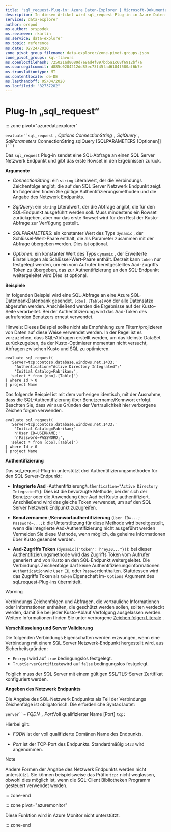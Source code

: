 ```yaml
---
title: 'sql_request-Plug-in: Azure Daten-Explorer | Microsoft-Dokumentation'
description: In diesem Artikel wird sql_request-Plug-in in Azure Daten-Explorer beschrieben.
services: data-explorer
author: orspod
ms.author: orspodek
ms.reviewer: rkarlin
ms.service: data-explorer
ms.topic: reference
ms.date: 02/24/2020
zone_pivot_group_filename: data-explorer/zone-pivot-groups.json
zone_pivot_groups: kql-flavors
ms.openlocfilehash: 725021ad8089d7e9ad4f897bd5a1c68f6912bf7a
ms.sourcegitcommit: d885c0204212dd83ec73f45fad6184f580af6b7e
ms.translationtype: MT
ms.contentlocale: de-DE
ms.lasthandoff: 05/04/2020
ms.locfileid: "82737282"
---
```

# <a name="sql_request-plugin"></a>Plug-In „sql_request“

::: zone pivot="azuredataexplorer"

  `evaluate``sql_request` `,` *Options* *ConnectionString* `,` *SqlQuery* `,` *SqlParameters* ConnectionString sqlQuery [SQLPARAMETERS [Optionen]] `(``)`

Das `sql_request` Plug-in sendet eine SQL-Abfrage an einen SQL Server Netzwerk Endpunkt und gibt das erste Rowset in den Ergebnissen zurück.

**Argumente**

* *ConnectionString*: ein `string` Literalwert, der die Verbindungs Zeichenfolge angibt, die auf den SQL Server Netzwerk Endpunkt zeigt. Im folgenden finden Sie gültige Authentifizierungsmethoden und die Angabe des Netzwerk Endpunkts.

* *SqlQuery*: ein `string` Literalwert, der die Abfrage angibt, die für den SQL-Endpunkt ausgeführt werden soll. Muss mindestens ein Rowset zurückgeben, aber nur das erste Rowset wird für den Rest der Kusto-Abfrage zur Verfügung gestellt.

* *SQLPARAMETERS*: ein konstanter Wert des Typs `dynamic` , der Schlüssel-Wert-Paare enthält, die als Parameter zusammen mit der Abfrage übergeben werden. Dies ist optional.
  
* *Optionen*: ein konstanter Wert des Typs `dynamic` , der Erweiterte Einstellungen als Schlüssel-Wert-Paare enthält. Derzeit kann `token` nur festgelegt werden, um ein vom Aufrufer bereitgestelltes Aad-Zugriffs Token zu übergeben, das zur Authentifizierung an den SQL-Endpunkt weitergeleitet wird Dies ist optional.

**Beispiele**

Im folgenden Beispiel wird eine SQL-Abfrage an eine Azure SQL-DatenbankDatenbank gesendet, `[dbo].[Table]`von der alle Datensätze abgerufen werden. Anschließend werden die Ergebnisse auf der Kusto-Seite verarbeitet. Bei der Authentifizierung wird das Aad-Token des aufrufenden Benutzers erneut verwendet.

Hinweis: Dieses Beispiel sollte nicht als Empfehlung zum Filtern/projizieren von Daten auf diese Weise verwendet werden. In der Regel ist es vorzuziehen, dass SQL-Abfragen erstellt werden, um das kleinste DataSet zurückzugeben, da der Kusto-Optimierer momentan nicht versucht, Abfragen zwischen Kusto und SQL zu optimieren.

```kusto
evaluate sql_request(
  'Server=tcp:contoso.database.windows.net,1433;'
    'Authentication="Active Directory Integrated";'
    'Initial Catalog=Fabrikam;',
  'select * from [dbo].[Table]')
| where Id > 0
| project Name
```

Das folgende Beispiel ist mit dem vorherigen identisch, mit der Ausnahme, dass die SQL-Authentifizierung über Benutzername/Kennwort erfolgt. Beachten Sie, dass wir aus Gründen der Vertraulichkeit hier verborgene Zeichen folgen verwenden.

```kusto
evaluate sql_request(
  'Server=tcp:contoso.database.windows.net,1433;'
    'Initial Catalog=Fabrikam;'
    h'User ID=USERNAME;'
    h'Password=PASSWORD;',
  'select * from [dbo].[Table]')
| where Id > 0
| project Name
```

**Authentifizierung**

Das sql_request-Plug-in unterstützt drei Authentifizierungsmethoden für den SQL Server-Endpunkt:

* **Integrierte Aad** -Authentifizierung`Authentication="Active Directory Integrated"`(): Dies ist die bevorzugte Methode, bei der sich der Benutzer oder die Anwendung über Aad bei Kusto authentifiziert. Anschließend wird das gleiche Token verwendet, um auf den SQL Server Netzwerk Endpunkt zuzugreifen.

* **Benutzernamen-/Kennwortauthentifizierung** (`User ID=...; Password=...;`): die Unterstützung für diese Methode wird bereitgestellt, wenn die integrierte Aad-Authentifizierung nicht ausgeführt werden Vermeiden Sie diese Methode, wenn möglich, da geheime Informationen über Kusto gesendet werden.

* **Aad-Zugriffs Token** (`dynamic({'token': h"eyJ0..."})`): bei dieser Authentifizierungsmethode wird das Zugriffs Token vom Aufrufer generiert und von Kusto an den SQL-Endpunkt weitergeleitet. Die Verbindungs Zeichenfolge darf keine Authentifizierungsinformationen `Authentication`wie `User ID`, oder `Password`enthalten. Stattdessen wird das Zugriffs Token als `token` Eigenschaft im- `Options` Argument des sql_request-Plug-ins übermittelt.
     
> [!WARNING]
> Verbindungs Zeichenfolgen und Abfragen, die vertrauliche Informationen oder Informationen enthalten, die geschützt werden sollen, sollten verdeckt werden, damit Sie bei jeder Kusto-Ablauf Verfolgung ausgelassen werden.
> Weitere Informationen finden Sie unter verborgene [Zeichen folgen Literale](scalar-data-types/string.md#obfuscated-string-literals) .

**Verschlüsselung und Server Validierung**

Die folgenden Verbindungs Eigenschaften werden erzwungen, wenn eine Verbindung mit einem SQL Server Netzwerk-Endpunkt hergestellt wird, aus Sicherheitsgründen:

* `Encrypt`wird auf `true` bedingungslos festgelegt.
* `TrustServerCertificate`wird auf `false` bedingungslos festgelegt.

Folglich muss der SQL Server mit einem gültigen SSL/TLS-Server Zertifikat konfiguriert werden.

**Angeben des Netzwerk Endpunkts**

Die Angabe des SQL-Netzwerk Endpunkts als Teil der Verbindungs Zeichenfolge ist obligatorisch.
Die erforderliche Syntax lautet:

`Server``=` *FQDN* `,` *Port*Voll qualifizierter Name [Port] `tcp:`

Hierbei gilt:

* *FQDN* ist der voll qualifizierte Domänen Name des Endpunkts.

* *Port* ist der TCP-Port des Endpunkts. Standardmäßig `1433` wird angenommen.

> [!NOTE]
> Andere Formen der Angabe des Netzwerk Endpunkts werden nicht unterstützt.
> Sie können beispielsweise das Präfix `tcp:` nicht weglassen, obwohl dies möglich ist, wenn die SQL-Client Bibliotheken Programm gesteuert verwendet werden.



::: zone-end

::: zone pivot="azuremonitor"

Diese Funktion wird in Azure Monitor nicht unterstützt.

::: zone-end
